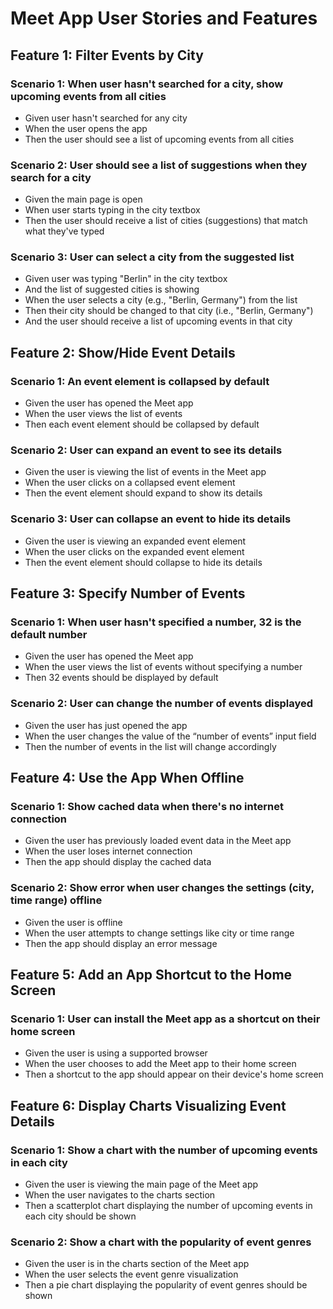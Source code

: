 # Meet App User Stories and Features

## Feature 1: Filter Events by City

### Scenario 1: When user hasn't searched for a city, show upcoming events from all cities
* Given user hasn't searched for any city
* When the user opens the app
* Then the user should see a list of upcoming events from all cities

### Scenario 2: User should see a list of suggestions when they search for a city
* Given the main page is open
* When user starts typing in the city textbox
* Then the user should receive a list of cities (suggestions) that match what they've typed

### Scenario 3: User can select a city from the suggested list
* Given user was typing "Berlin" in the city textbox
* And the list of suggested cities is showing
* When the user selects a city (e.g., "Berlin, Germany") from the list
* Then their city should be changed to that city (i.e., "Berlin, Germany")
* And the user should receive a list of upcoming events in that city

## Feature 2: Show/Hide Event Details

### Scenario 1: An event element is collapsed by default
* Given the user has opened the Meet app
* When the user views the list of events
* Then each event element should be collapsed by default

### Scenario 2: User can expand an event to see its details
* Given the user is viewing the list of events in the Meet app
* When the user clicks on a collapsed event element
* Then the event element should expand to show its details

### Scenario 3: User can collapse an event to hide its details
* Given the user is viewing an expanded event element
* When the user clicks on the expanded event element
* Then the event element should collapse to hide its details

## Feature 3: Specify Number of Events

### Scenario 1: When user hasn't specified a number, 32 is the default number
* Given the user has opened the Meet app
* When the user views the list of events without specifying a number
* Then 32 events should be displayed by default

### Scenario 2: User can change the number of events displayed
* Given the user has just opened the app
* When the user changes the value of the “number of events” input field
* Then the number of events in the list will change accordingly

## Feature 4: Use the App When Offline

### Scenario 1: Show cached data when there's no internet connection
* Given the user has previously loaded event data in the Meet app
* When the user loses internet connection
* Then the app should display the cached data

### Scenario 2: Show error when user changes the settings (city, time range) offline
* Given the user is offline
* When the user attempts to change settings like city or time range
* Then the app should display an error message

## Feature 5: Add an App Shortcut to the Home Screen

### Scenario 1: User can install the Meet app as a shortcut on their home screen
* Given the user is using a supported browser
* When the user chooses to add the Meet app to their home screen
* Then a shortcut to the app should appear on their device's home screen

## Feature 6: Display Charts Visualizing Event Details

### Scenario 1: Show a chart with the number of upcoming events in each city
* Given the user is viewing the main page of the Meet app
* When the user navigates to the charts section
* Then a scatterplot chart displaying the number of upcoming events in each city should be shown

### Scenario 2: Show a chart with the popularity of event genres
* Given the user is in the charts section of the Meet app
* When the user selects the event genre visualization
* Then a pie chart displaying the popularity of event genres should be shown
